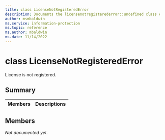 ```yaml
---
title: class LicenseNotRegisteredError 
description: Documents the licensenotregisterederror::undefined class of the Microsoft Information Protection (MIP) SDK.
author: msmbaldwin
ms.service: information-protection
ms.topic: reference
ms.author: mbaldwin
ms.date: 11/14/2022
---
```


# class LicenseNotRegisteredError 
License is not registered.
  
## Summary
 Members                        | Descriptions                                
--------------------------------|---------------------------------------------
  
## Members
_Not documented yet._

